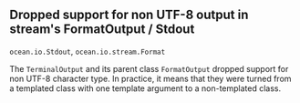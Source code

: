 ## Dropped support for non UTF-8 output in stream's FormatOutput / Stdout

`ocean.io.Stdout`, `ocean.io.stream.Format`

The `TerminalOutput` and its parent class `FormatOutput` dropped support for non UTF-8 character type.
In practice, it means that they were turned from a templated class with one template argument
to a non-templated class.
